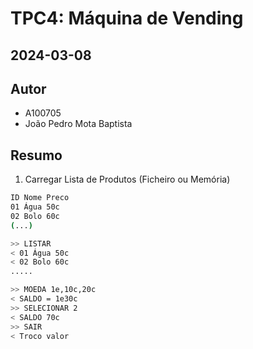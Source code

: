 # TPC4: Máquina de Vending

## 2024-03-08

## Autor

- A100705
- João Pedro Mota Baptista

## Resumo

1. Carregar Lista de Produtos (Ficheiro ou Memória)

```bash
ID Nome Preco
01 Água 50c
02 Bolo 60c
(...)
```

```bash
>> LISTAR
< 01 Água 50c
< 02 Bolo 60c
.....
```

```bash
>> MOEDA 1e,10c,20c
< SALDO = 1e30c
>> SELECIONAR 2
< SALDO 70c
>> SAIR
< Troco valor
```
